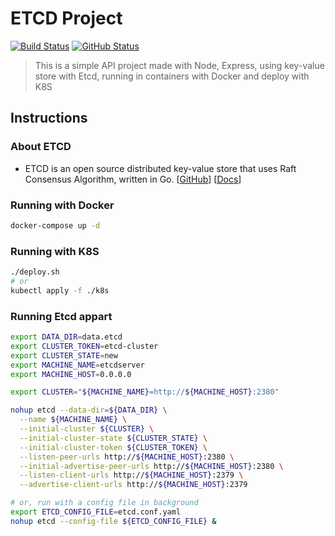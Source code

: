 # ETCD Project

[![Build Status](https://badgen.net/travis/julio-cesar-development/etcd-project?icon=travis)](https://travis-ci.com/julio-cesar-development/etcd-project)
[![GitHub Status](https://badgen.net/github/status/julio-cesar-development/etcd-project)](https://github.com/julio-cesar-development/etcd-project)

> This is a simple API project made with Node, Express, using key-value store with Etcd, running in containers with Docker and deploy with K8S

## Instructions

### About ETCD

- ETCD is an open source distributed key-value store that uses Raft Consensus Algorithm, written in Go.
  [[GitHub](https://github.com/etcd-io/etcd)]
  [[Docs](https://etcd.io/docs/v3.4.0/)]

### Running with Docker

```bash
docker-compose up -d
```

### Running with K8S

```bash
./deploy.sh
# or
kubectl apply -f ./k8s
```

### Running Etcd appart

```bash
export DATA_DIR=data.etcd
export CLUSTER_TOKEN=etcd-cluster
export CLUSTER_STATE=new
export MACHINE_NAME=etcdserver
export MACHINE_HOST=0.0.0.0

export CLUSTER="${MACHINE_NAME}=http://${MACHINE_HOST}:2380"

nohup etcd --data-dir=${DATA_DIR} \
  --name ${MACHINE_NAME} \
  --initial-cluster ${CLUSTER} \
  --initial-cluster-state ${CLUSTER_STATE} \
  --initial-cluster-token ${CLUSTER_TOKEN} \
  --listen-peer-urls http://${MACHINE_HOST}:2380 \
  --initial-advertise-peer-urls http://${MACHINE_HOST}:2380 \
  --listen-client-urls http://${MACHINE_HOST}:2379 \
  --advertise-client-urls http://${MACHINE_HOST}:2379

# or, run with a config file in background
export ETCD_CONFIG_FILE=etcd.conf.yaml
nohup etcd --config-file ${ETCD_CONFIG_FILE} &
```
